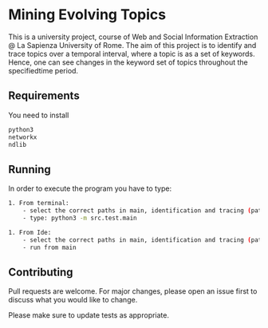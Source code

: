 # Mining Evolving Topics

This is a university project, course of Web and Social Information Extraction @ La Sapienza University of Rome. 
The aim of this project is to identify and trace topics over a temporal interval, where a topic is as a set of keywords. 
Hence, one can see changes in the keyword set of topics throughout the specifiedtime period.

## Requirements
You need to install
```bash
python3
networkx
ndlib
```

## Running
In order to execute the program you have to type:
```bash
1. From terminal:
    - select the correct paths in main, identification and tracing (path_terminal)
    - type: python3 -m src.test.main
```

```bash
1. From Ide:
    - select the correct paths in main, identification and tracing (path_pycharm)
    - run from main
```

## Contributing
Pull requests are welcome. For major changes, please open an issue first to discuss what you would like to change.

Please make sure to update tests as appropriate.
